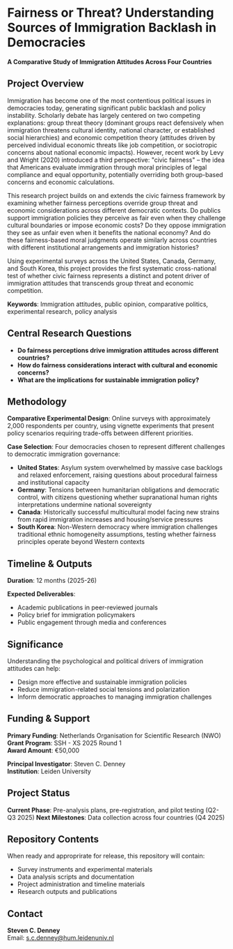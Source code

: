# Fairness or Threat? Understanding Sources of Immigration Backlash in Democracies

**A Comparative Study of Immigration Attitudes Across Four Countries**

## Project Overview

Immigration has become one of the most contentious political issues in democracies today, generating significant public backlash and policy instability. Scholarly debate has largely centered on two competing explanations: group threat theory (dominant groups react defensively when immigration threatens cultural identity, national character, or established social hierarchies) and economic competition theory (attitudes driven by perceived individual economic threats like job competition, or sociotropic concerns about national economic impacts). However, recent work by Levy and Wright (2020) introduced a third perspective: "civic fairness" – the idea that Americans evaluate immigration through moral principles of legal compliance and equal opportunity, potentially overriding both group-based concerns and economic calculations.

This research project builds on and extends the civic fairness framework by examining whether fairness perceptions override group threat and economic considerations across different democratic contexts. Do publics support immigration policies they perceive as fair even when they challenge cultural boundaries or impose economic costs? Do they oppose immigration they see as unfair even when it benefits the national economy? And do these fairness-based moral judgments operate similarly across countries with different institutional arrangements and immigration histories?

Using experimental surveys across the United States, Canada, Germany, and South Korea, this project provides the first systematic cross-national test of whether civic fairness represents a distinct and potent driver of immigration attitudes that transcends group threat and economic competition.

**Keywords**: Immigration attitudes, public opinion, comparative politics, experimental research, policy analysis

## Central Research Questions

- **Do fairness perceptions drive immigration attitudes across different countries?**
- **How do fairness considerations interact with cultural and economic concerns?**
- **What are the implications for sustainable immigration policy?**

## Methodology

**Comparative Experimental Design**: Online surveys with approximately 2,000 respondents per country, using vignette experiments that present policy scenarios requiring trade-offs between different priorities.

**Case Selection**: Four democracies chosen to represent different challenges to democratic immigration governance:
- **United States**: Asylum system overwhelmed by massive case backlogs and relaxed enforcement, raising questions about procedural fairness and institutional capacity
- **Germany**: Tensions between humanitarian obligations and democratic control, with citizens questioning whether supranational human rights interpretations undermine national sovereignty  
- **Canada**: Historically successful multicultural model facing new strains from rapid immigration increases and housing/service pressures
- **South Korea**: Non-Western democracy where immigration challenges traditional ethnic homogeneity assumptions, testing whether fairness principles operate beyond Western contexts

## Timeline & Outputs

**Duration**: 12 months (2025-26)

**Expected Deliverables**:
- Academic publications in peer-reviewed journals
- Policy brief for immigration policymakers
- Public engagement through media and conferences

## Significance

Understanding the psychological and political drivers of immigration attitudes can help:
- Design more effective and sustainable immigration policies
- Reduce immigration-related social tensions and polarization
- Inform democratic approaches to managing immigration challenges

## Funding & Support

**Primary Funding**: Netherlands Organisation for Scientific Research (NWO)  
**Grant Program**: SSH - XS 2025 Round 1  
**Award Amount**: €50,000

**Principal Investigator**: Steven C. Denney  
**Institution**: Leiden University

## Project Status

**Current Phase**: Pre-analysis plans, pre-registration, and pilot testing (Q2-Q3 2025)
**Next Milestones**: Data collection across four countries (Q4 2025)

## Repository Contents

When ready and approprirate for release, this repository will contain:
- Survey instruments and experimental materials
- Data analysis scripts and documentation
- Project administration and timeline materials
- Research outputs and publications

## Contact

**Steven C. Denney**  
Email: s.c.denney@hum.leidenuniv.nl

